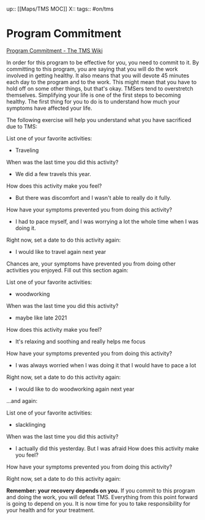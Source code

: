 up:: [[Maps/TMS MOC]]
X:: 
tags:: #on/tms

# Program Commitment
[Program Commitment - The TMS Wiki](https://www.tmswiki.org/ppd/Program_Commitment)

In order for this program to be effective for you, you need to commit to it. By committing to this program, you are saying that you will do the work involved in getting healthy. It also means that you will devote 45 minutes each day to the program and to the work. This might mean that you have to hold off on some other things, but that's okay. TMSers tend to overstretch themselves. Simplifying your life is one of the first steps to becoming healthy. The first thing for you to do is to understand how much your symptoms have affected your life.

The following exercise will help you understand what you have sacrificed due to TMS:

List one of your favorite activities:
- Traveling

When was the last time you did this activity?
- We did a few travels this year.

How does this activity make you feel?
- But there was discomfort and I wasn't able to really do it fully.

How have your symptoms prevented you from doing this activity?
- I had to pace myself, and I was worrying a lot the whole time when I was doing it.

Right now, set a date to do this activity again:
- I would like to travel again next year

  

Chances are, your symptoms have prevented you from doing other activities you enjoyed. Fill out this section again:

List one of your favorite activities:
- woodworking

When was the last time you did this activity?
- maybe like late 2021

How does this activity make you feel?
- It's relaxing and soothing and really helps me focus

How have your symptoms prevented you from doing this activity?
- I was always worried when I was doing it that I would have to pace a lot

Right now, set a date to do this activity again:
- I would like to do woodworking again next year
  

...and again:

List one of your favorite activities:
- slacklinging

When was the last time you did this activity?
- I actually did this yesterday. But I was afraid
How does this activity make you feel?

How have your symptoms prevented you from doing this activity?

Right now, set a date to do this activity again:

  

**Remember: your recovery depends on you.** If you commit to this program and doing the work, you will defeat TMS. Everything from this point forward is going to depend on you. It is now time for you to take responsibility for your health and for your treatment.